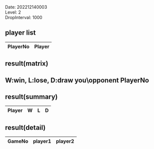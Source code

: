 Date: 202212140003  
Level: 2  
DropInterval: 1000  
## player list
PlayerNo  |  Player
----------|--------
## result(matrix)
W:win, L:lose, D:draw
you\opponent PlayerNo
---------------------
## result(summary)
Player  |  W  |  L  |  D
--------|-----|-----|---
## result(detail)
GameNo  |  player1  |  player2
--------|-----------|---------
